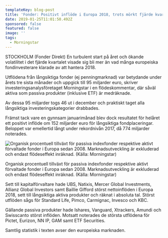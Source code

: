 ```yaml
---
templateKey: blog-post
title: 'Fonder: Positivt inflöde i Europa 2018, trots mörkt fjärde kvartal'
date: 2019-01-25T11:01:50.492Z
sponsored: false
featured: false
image: ''
tags:
  - Morningstar
---
```

STOCKHOLM (Fonder Direkt) En turbulent start på året och ökande volatilitet i det fjärde kvartalet visade sig bli mer än vad många europeiska fondinvesterare klarade av att hantera 2018.

Utflödena från långsiktiga fonder (ej penningmarknad) var betydande under årets tre sista månader och uppgick till 95 miljarder euro, skriver investeringsanalysföretaget Morningstar i en flödeskommentar, där såväl aktiva som passiva produkter (inklusive ETF) är medräknade.

Av dessa 95 miljarder togs 46 ut i december och praktiskt taget alla långsiktiga investeringskategorier drabbades.

Främst tack vare en gynnsam januarimånad blev dock resultatet för helåret ett positivt inflöde om 152 miljarder euro för långsiktiga fondplaceringar. Beloppet var emellertid långt under rekordnivån 2017, då 774 miljarder noterades.

![Organisk procentuell tillväxt för passiva indexfonder respektive aktivt förvaltade fonder i Europa sedan 2008. Marknadsutveckling är exkluderad och endast flödeseffekt inräknad. (Källa: Morningstar)](/img/morningstar25jan.png)

<span class="image-caption">Organisk procentuell tillväxt för passiva indexfonder respektive aktivt förvaltade fonder i Europa sedan 2008. Marknadsutveckling är exkluderad och endast flödeseffekt inräknad. (Källa: Morningstar)</span>

Sett till kapitalförvaltare hade UBS, Natixis, Mercer Global Investments, Allianz Global Investors samt Baillie Gifford störst nettoinflöden i Europa 2018, sett till långsiktiga aktiva produkter och räknat i absoluta tal. Störst utflöden sågs för Standard Life, Pimco, Carmignac, Invesco och KBC.



Gällande passiva produkter hade Ishares, Vanguard, Xtrackers, Amundi och Swisscanto störst inflöden. Motsatt noterades de största utflödena för Pictet, Eurizon, NN IP, GAM samt ETF Securities.



Samtlig statistik i texten avser den europeiska marknaden.
